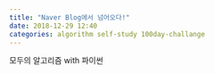 ```yaml
---
title: "Naver Blog에서 넘어오다!"
date: 2018-12-29 12:40
categories: algorithm self-study 100day-challange
---
```


모두의 알고리즘 with 파이썬 
